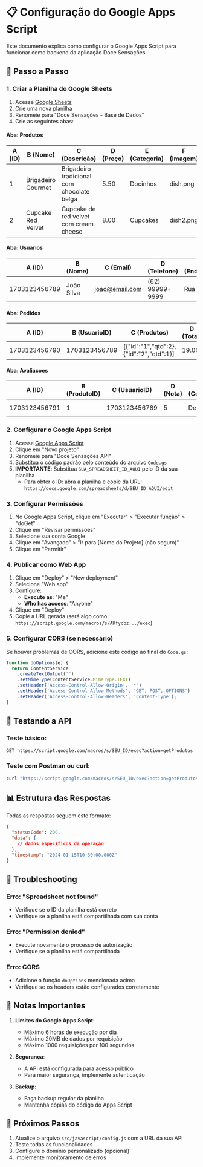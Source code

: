 # 📋 Configuração do Google Apps Script

Este documento explica como configurar o Google Apps Script para funcionar como backend da aplicação Doce Sensações.

## 🚀 Passo a Passo

### 1. Criar a Planilha do Google Sheets

1. Acesse [Google Sheets](https://sheets.google.com)
2. Crie uma nova planilha
3. Renomeie para "Doce Sensações - Base de Dados"
4. Crie as seguintes abas:

#### Aba: Produtos
| A (ID) | B (Nome) | C (Descrição) | D (Preço) | E (Categoria) | F (Imagem) | G (Ativo) |
|--------|----------|---------------|-----------|---------------|------------|-----------|
| 1 | Brigadeiro Gourmet | Brigadeiro tradicional com chocolate belga | 5.50 | Docinhos | dish.png | TRUE |
| 2 | Cupcake Red Velvet | Cupcake de red velvet com cream cheese | 8.00 | Cupcakes | dish2.png | TRUE |

#### Aba: Usuarios
| A (ID) | B (Nome) | C (Email) | D (Telefone) | E (Endereço) | F (Data Cadastro) |
|--------|----------|-----------|--------------|--------------|-------------------|
| 1703123456789 | João Silva | joao@email.com | (62) 99999-9999 | Rua A, 123 | 2024-01-15T10:30:00.000Z |

#### Aba: Pedidos
| A (ID) | B (UsuarioID) | C (Produtos) | D (Total) | E (Status) | F (Data) |
|--------|---------------|--------------|-----------|------------|----------|
| 1703123456790 | 1703123456789 | [{"id":"1","qtd":2},{"id":"2","qtd":1}] | 19.00 | Pendente | 2024-01-15T14:20:00.000Z |

#### Aba: Avaliacoes
| A (ID) | B (ProdutoID) | C (UsuarioID) | D (Nota) | E (Comentário) | F (Data) |
|--------|---------------|---------------|----------|----------------|----------|
| 1703123456791 | 1 | 1703123456789 | 5 | Delicioso! | 2024-01-15T16:45:00.000Z |

### 2. Configurar o Google Apps Script

1. Acesse [Google Apps Script](https://script.google.com)
2. Clique em "Novo projeto"
3. Renomeie para "Doce Sensações API"
4. Substitua o código padrão pelo conteúdo do arquivo `Code.gs`
5. **IMPORTANTE**: Substitua `SUA_SPREADSHEET_ID_AQUI` pelo ID da sua planilha
   - Para obter o ID: abra a planilha e copie da URL: `https://docs.google.com/spreadsheets/d/SEU_ID_AQUI/edit`

### 3. Configurar Permissões

1. No Google Apps Script, clique em "Executar" > "Executar função" > "doGet"
2. Clique em "Revisar permissões"
3. Selecione sua conta Google
4. Clique em "Avançado" > "Ir para [Nome do Projeto] (não seguro)"
5. Clique em "Permitir"

### 4. Publicar como Web App

1. Clique em "Deploy" > "New deployment"
2. Selecione "Web app"
3. Configure:
   - **Execute as**: "Me"
   - **Who has access**: "Anyone"
4. Clique em "Deploy"
5. Copie a URL gerada (será algo como: `https://script.google.com/macros/s/AKfycbz.../exec`)

### 5. Configurar CORS (se necessário)

Se houver problemas de CORS, adicione este código ao final do `Code.gs`:

```javascript
function doOptions(e) {
  return ContentService
    .createTextOutput('')
    .setMimeType(ContentService.MimeType.TEXT)
    .setHeader('Access-Control-Allow-Origin', '*')
    .setHeader('Access-Control-Allow-Methods', 'GET, POST, OPTIONS')
    .setHeader('Access-Control-Allow-Headers', 'Content-Type');
}
```

## 🔧 Testando a API

### Teste básico:
```
GET https://script.google.com/macros/s/SEU_ID/exec?action=getProdutos
```

### Teste com Postman ou curl:
```bash
curl "https://script.google.com/macros/s/SEU_ID/exec?action=getProdutos"
```

## 📊 Estrutura das Respostas

Todas as respostas seguem este formato:
```json
{
  "statusCode": 200,
  "data": {
    // dados específicos da operação
  },
  "timestamp": "2024-01-15T10:30:00.000Z"
}
```

## 🚨 Troubleshooting

### Erro: "Spreadsheet not found"
- Verifique se o ID da planilha está correto
- Verifique se a planilha está compartilhada com sua conta

### Erro: "Permission denied"
- Execute novamente o processo de autorização
- Verifique se a planilha está compartilhada

### Erro: CORS
- Adicione a função `doOptions` mencionada acima
- Verifique se os headers estão configurados corretamente

## 📝 Notas Importantes

1. **Limites do Google Apps Script**:
   - Máximo 6 horas de execução por dia
   - Máximo 20MB de dados por requisição
   - Máximo 1000 requisições por 100 segundos

2. **Segurança**:
   - A API está configurada para acesso público
   - Para maior segurança, implemente autenticação

3. **Backup**:
   - Faça backup regular da planilha
   - Mantenha cópias do código do Apps Script

## 🔗 Próximos Passos

1. Atualize o arquivo `src/javascript/config.js` com a URL da sua API
2. Teste todas as funcionalidades
3. Configure o domínio personalizado (opcional)
4. Implemente monitoramento de erros 